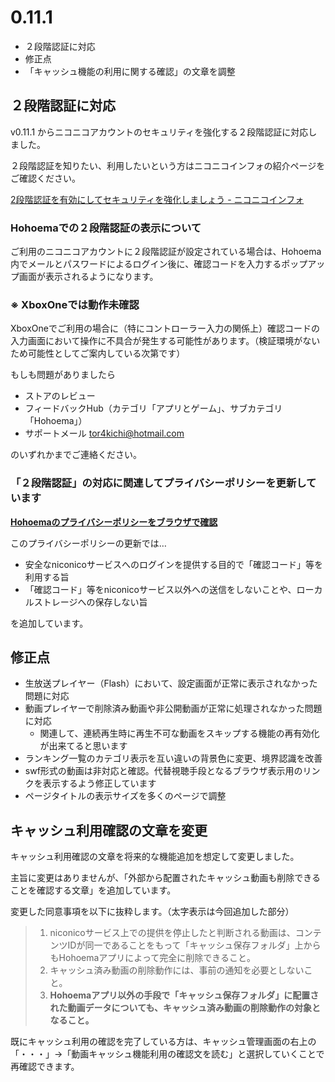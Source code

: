 ﻿# 0.11.1 

* ２段階認証に対応
* 修正点
* 「キャッシュ機能の利用に関する確認」の文章を調整

## ２段階認証に対応

v0.11.1 からニコニコアカウントのセキュリティを強化する２段階認証に対応しました。

２段階認証を知りたい、利用したいという方はニコニコインフォの紹介ページをご確認ください。

[2段階認証を有効にしてセキュリティを強化しましょう - ニコニコインフォ](http://blog.nicovideo.jp/niconews/ni059938.html)


### Hohoemaでの２段階認証の表示について

ご利用のニコニコアカウントに２段階認証が設定されている場合は、Hohoema内でメールとパスワードによるログイン後に、確認コードを入力するポップアップ画面が表示されるようになります。

### ※ XboxOneでは動作未確認

XboxOneでご利用の場合に（特にコントローラー入力の関係上）確認コードの入力画面において操作に不具合が発生する可能性があります。（検証環境がないため可能性としてご案内している次第です）

もしも問題がありましたら

* ストアのレビュー
* フィードバックHub（カテゴリ「アプリとゲーム」、サブカテゴリ「Hohoema」）
* サポートメール tor4kichi@hotmail.com 

のいずれかまでご連絡ください。

### 「２段階認証」の対応に関連してプライバシーポリシーを更新しています

**[Hohoemaのプライバシーポリシーをブラウザで確認](https://github.com/tor4kichi/Hohoema/wiki/Privacy-policy)**

このプライバシーポリシーの更新では…

* 安全なniconicoサービスへのログインを提供する目的で「確認コード」等を利用する旨
* 「確認コード」等をniconicoサービス以外への送信をしないことや、ローカルストレージへの保存しない旨

を追加しています。

## 修正点

* 生放送プレイヤー（Flash）において、設定画面が正常に表示されなかった問題に対応
* 動画プレイヤーで削除済み動画や非公開動画が正常に処理されなかった問題に対応
  * 関連して、連続再生時に再生不可な動画をスキップする機能の再有効化が出来てると思います
* ランキング一覧のカテゴリ表示を互い違いの背景色に変更、境界認識を改善
* swf形式の動画は非対応と確認。代替視聴手段となるブラウザ表示用のリンクを表示するよう修正しています
* ページタイトルの表示サイズを多くのページで調整


## キャッシュ利用確認の文章を変更

キャッシュ利用確認の文章を将来的な機能追加を想定して変更しました。

主旨に変更はありませんが、「外部から配置されたキャッシュ動画も削除できることを確認する文章」を追加しています。

変更した同意事項を以下に抜粋します。（太字表示は今回追加した部分）

>1. niconicoサービス上での提供を停止したと判断される動画は、コンテンツIDが同一であることをもって「キャッシュ保存フォルダ」上からもHohoemaアプリによって完全に削除できること。
>2. キャッシュ済み動画の削除動作には、事前の通知を必要としないこと。
>3. **Hohoemaアプリ以外の手段で「キャッシュ保存フォルダ」に配置された動画データについても、キャッシュ済み動画の削除動作の対象となること。**

既にキャッシュ利用の確認を完了している方は、キャッシュ管理画面の右上の「・・・」→「動画キャッシュ機能利用の確認文を読む」と選択していくことで再確認できます。


